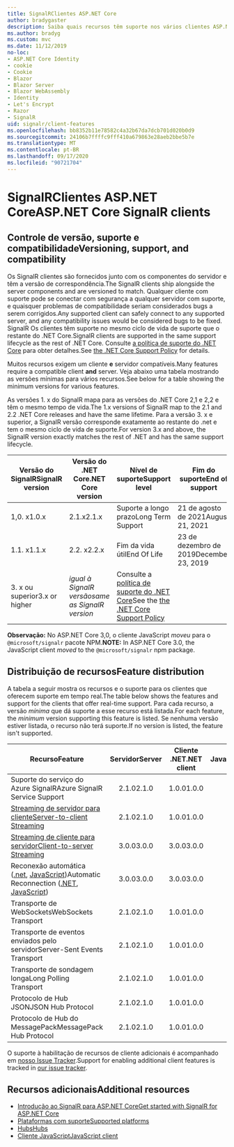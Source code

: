 ```yaml
---
title: SignalRClientes ASP.NET Core
author: bradygaster
description: Saiba quais recursos têm suporte nos vários clientes ASP.NET Core SignalR .
ms.author: bradyg
ms.custom: mvc
ms.date: 11/12/2019
no-loc:
- ASP.NET Core Identity
- cookie
- Cookie
- Blazor
- Blazor Server
- Blazor WebAssembly
- Identity
- Let's Encrypt
- Razor
- SignalR
uid: signalr/client-features
ms.openlocfilehash: bb8352b11e78582c4a32b67da7dcb701d020b0d9
ms.sourcegitcommit: 24106b7ffffc9fff410a679863e28aeb2bbe5b7e
ms.translationtype: MT
ms.contentlocale: pt-BR
ms.lasthandoff: 09/17/2020
ms.locfileid: "90721704"
---
```

# <a name="aspnet-core-no-locsignalr-clients"></a><span data-ttu-id="e1635-103">SignalRClientes ASP.NET Core</span><span class="sxs-lookup"><span data-stu-id="e1635-103">ASP.NET Core SignalR clients</span></span>

## <a name="versioning-support-and-compatibility"></a><span data-ttu-id="e1635-104">Controle de versão, suporte e compatibilidade</span><span class="sxs-lookup"><span data-stu-id="e1635-104">Versioning, support, and compatibility</span></span>

<span data-ttu-id="e1635-105">Os SignalR clientes são fornecidos junto com os componentes do servidor e têm a versão de correspondência.</span><span class="sxs-lookup"><span data-stu-id="e1635-105">The SignalR clients ship alongside the server components and are versioned to match.</span></span> <span data-ttu-id="e1635-106">Qualquer cliente com suporte pode se conectar com segurança a qualquer servidor com suporte, e quaisquer problemas de compatibilidade seriam considerados bugs a serem corrigidos.</span><span class="sxs-lookup"><span data-stu-id="e1635-106">Any supported client can safely connect to any supported server, and any compatibility issues would be considered bugs to be fixed.</span></span> <span data-ttu-id="e1635-107">SignalR Os clientes têm suporte no mesmo ciclo de vida de suporte que o restante do .NET Core.</span><span class="sxs-lookup"><span data-stu-id="e1635-107">SignalR clients are supported in the same support lifecycle as the rest of .NET Core.</span></span> <span data-ttu-id="e1635-108">Consulte [a política de suporte do .NET Core](https://dotnet.microsoft.com/platform/support/policy/dotnet-core) para obter detalhes.</span><span class="sxs-lookup"><span data-stu-id="e1635-108">See [the .NET Core Support Policy](https://dotnet.microsoft.com/platform/support/policy/dotnet-core) for details.</span></span>

<span data-ttu-id="e1635-109">Muitos recursos exigem um cliente **e** servidor compatíveis.</span><span class="sxs-lookup"><span data-stu-id="e1635-109">Many features require a compatible client **and** server.</span></span> <span data-ttu-id="e1635-110">Veja abaixo uma tabela mostrando as versões mínimas para vários recursos.</span><span class="sxs-lookup"><span data-stu-id="e1635-110">See below for a table showing the minimum versions for various features.</span></span>

<span data-ttu-id="e1635-111">As versões 1. x do SignalR mapa para as versões do .NET Core 2,1 e 2,2 e têm o mesmo tempo de vida.</span><span class="sxs-lookup"><span data-stu-id="e1635-111">The 1.x versions of SignalR map to the 2.1 and 2.2 .NET Core releases and have the same lifetime.</span></span> <span data-ttu-id="e1635-112">Para a versão 3. x e superior, a SignalR versão corresponde exatamente ao restante do .net e tem o mesmo ciclo de vida de suporte.</span><span class="sxs-lookup"><span data-stu-id="e1635-112">For version 3.x and above, the SignalR version exactly matches the rest of .NET and has the same support lifecycle.</span></span>

| <span data-ttu-id="e1635-113">Versão do SignalR</span><span class="sxs-lookup"><span data-stu-id="e1635-113">SignalR version</span></span> | <span data-ttu-id="e1635-114">Versão do .NET Core</span><span class="sxs-lookup"><span data-stu-id="e1635-114">.NET Core version</span></span> | <span data-ttu-id="e1635-115">Nível de suporte</span><span class="sxs-lookup"><span data-stu-id="e1635-115">Support level</span></span> | <span data-ttu-id="e1635-116">Fim do suporte</span><span class="sxs-lookup"><span data-stu-id="e1635-116">End of support</span></span> |
| - | - | - | - |
| <span data-ttu-id="e1635-117">1,0. x</span><span class="sxs-lookup"><span data-stu-id="e1635-117">1.0.x</span></span> | <span data-ttu-id="e1635-118">2.1.x</span><span class="sxs-lookup"><span data-stu-id="e1635-118">2.1.x</span></span> | <span data-ttu-id="e1635-119">Suporte a longo prazo</span><span class="sxs-lookup"><span data-stu-id="e1635-119">Long Term Support</span></span> | <span data-ttu-id="e1635-120">21 de agosto de 2021</span><span class="sxs-lookup"><span data-stu-id="e1635-120">August 21, 2021</span></span> |
| <span data-ttu-id="e1635-121">1.1. x</span><span class="sxs-lookup"><span data-stu-id="e1635-121">1.1.x</span></span> | <span data-ttu-id="e1635-122">2.2. x</span><span class="sxs-lookup"><span data-stu-id="e1635-122">2.2.x</span></span> | <span data-ttu-id="e1635-123">Fim da vida útil</span><span class="sxs-lookup"><span data-stu-id="e1635-123">End Of Life</span></span> | <span data-ttu-id="e1635-124">23 de dezembro de 2019</span><span class="sxs-lookup"><span data-stu-id="e1635-124">December 23, 2019</span></span> |
| <span data-ttu-id="e1635-125">3. x ou superior</span><span class="sxs-lookup"><span data-stu-id="e1635-125">3.x or higher</span></span> | <span data-ttu-id="e1635-126">*igual à SignalR versão*</span><span class="sxs-lookup"><span data-stu-id="e1635-126">*same as SignalR version*</span></span> | <span data-ttu-id="e1635-127">Consulte a [política de suporte do .NET Core](https://dotnet.microsoft.com/platform/support/policy/dotnet-core)</span><span class="sxs-lookup"><span data-stu-id="e1635-127">See the [the .NET Core Support Policy](https://dotnet.microsoft.com/platform/support/policy/dotnet-core)</span></span> |

<span data-ttu-id="e1635-128">**Observação:** No ASP.NET Core 3,0, o cliente JavaScript *moveu* para o `@microsoft/signalr` pacote NPM.</span><span class="sxs-lookup"><span data-stu-id="e1635-128">**NOTE:** In ASP.NET Core 3.0, the JavaScript client *moved* to the `@microsoft/signalr` npm package.</span></span>

## <a name="feature-distribution"></a><span data-ttu-id="e1635-129">Distribuição de recursos</span><span class="sxs-lookup"><span data-stu-id="e1635-129">Feature distribution</span></span>

<span data-ttu-id="e1635-130">A tabela a seguir mostra os recursos e o suporte para os clientes que oferecem suporte em tempo real.</span><span class="sxs-lookup"><span data-stu-id="e1635-130">The table below shows the features and support for the clients that offer real-time support.</span></span> <span data-ttu-id="e1635-131">Para cada recurso, a versão *mínima* que dá suporte a esse recurso está listada.</span><span class="sxs-lookup"><span data-stu-id="e1635-131">For each feature, the *minimum* version supporting this feature is listed.</span></span> <span data-ttu-id="e1635-132">Se nenhuma versão estiver listada, o recurso não terá suporte.</span><span class="sxs-lookup"><span data-stu-id="e1635-132">If no version is listed, the feature isn't supported.</span></span>

| <span data-ttu-id="e1635-133">Recurso</span><span class="sxs-lookup"><span data-stu-id="e1635-133">Feature</span></span> | <span data-ttu-id="e1635-134">Servidor</span><span class="sxs-lookup"><span data-stu-id="e1635-134">Server</span></span> | <span data-ttu-id="e1635-135">Cliente .NET</span><span class="sxs-lookup"><span data-stu-id="e1635-135">.NET client</span></span> | <span data-ttu-id="e1635-136">Cliente JavaScript</span><span class="sxs-lookup"><span data-stu-id="e1635-136">JavaScript client</span></span> | <span data-ttu-id="e1635-137">Cliente Java</span><span class="sxs-lookup"><span data-stu-id="e1635-137">Java client</span></span> |
| ---- | :-: | :-: | :-: | :-: |
| <span data-ttu-id="e1635-138">Suporte do serviço do Azure SignalR</span><span class="sxs-lookup"><span data-stu-id="e1635-138">Azure SignalR Service Support</span></span> |<span data-ttu-id="e1635-139">2.1.0</span><span class="sxs-lookup"><span data-stu-id="e1635-139">2.1.0</span></span>|<span data-ttu-id="e1635-140">1.0.0</span><span class="sxs-lookup"><span data-stu-id="e1635-140">1.0.0</span></span>|<span data-ttu-id="e1635-141">1.0.0</span><span class="sxs-lookup"><span data-stu-id="e1635-141">1.0.0</span></span>|<span data-ttu-id="e1635-142">1.0.0</span><span class="sxs-lookup"><span data-stu-id="e1635-142">1.0.0</span></span>|
| [<span data-ttu-id="e1635-143">Streaming de servidor para cliente</span><span class="sxs-lookup"><span data-stu-id="e1635-143">Server-to-client Streaming</span></span>](xref:signalr/streaming)          |<span data-ttu-id="e1635-144">2.1.0</span><span class="sxs-lookup"><span data-stu-id="e1635-144">2.1.0</span></span>|<span data-ttu-id="e1635-145">1.0.0</span><span class="sxs-lookup"><span data-stu-id="e1635-145">1.0.0</span></span>|<span data-ttu-id="e1635-146">1.0.0</span><span class="sxs-lookup"><span data-stu-id="e1635-146">1.0.0</span></span>|<span data-ttu-id="e1635-147">1.0.0</span><span class="sxs-lookup"><span data-stu-id="e1635-147">1.0.0</span></span>|
| [<span data-ttu-id="e1635-148">Streaming de cliente para servidor</span><span class="sxs-lookup"><span data-stu-id="e1635-148">Client-to-server Streaming</span></span>](xref:signalr/streaming)          |<span data-ttu-id="e1635-149">3.0.0</span><span class="sxs-lookup"><span data-stu-id="e1635-149">3.0.0</span></span>|<span data-ttu-id="e1635-150">3.0.0</span><span class="sxs-lookup"><span data-stu-id="e1635-150">3.0.0</span></span>|<span data-ttu-id="e1635-151">3.0.0</span><span class="sxs-lookup"><span data-stu-id="e1635-151">3.0.0</span></span>|<span data-ttu-id="e1635-152">3.0.0</span><span class="sxs-lookup"><span data-stu-id="e1635-152">3.0.0</span></span>|
| <span data-ttu-id="e1635-153">Reconexão automática ([.net](./dotnet-client.md?tabs=visual-studio&view=aspnetcore-3.0#handle-lost-connection), [JavaScript](./javascript-client.md?view=aspnetcore-3.0#reconnect-clients))</span><span class="sxs-lookup"><span data-stu-id="e1635-153">Automatic Reconnection ([.NET](./dotnet-client.md?tabs=visual-studio&view=aspnetcore-3.0#handle-lost-connection), [JavaScript](./javascript-client.md?view=aspnetcore-3.0#reconnect-clients))</span></span>          |<span data-ttu-id="e1635-154">3.0.0</span><span class="sxs-lookup"><span data-stu-id="e1635-154">3.0.0</span></span>|<span data-ttu-id="e1635-155">3.0.0</span><span class="sxs-lookup"><span data-stu-id="e1635-155">3.0.0</span></span>|<span data-ttu-id="e1635-156">3.0.0</span><span class="sxs-lookup"><span data-stu-id="e1635-156">3.0.0</span></span>|❌|
| <span data-ttu-id="e1635-157">Transporte de WebSockets</span><span class="sxs-lookup"><span data-stu-id="e1635-157">WebSockets Transport</span></span> |<span data-ttu-id="e1635-158">2.1.0</span><span class="sxs-lookup"><span data-stu-id="e1635-158">2.1.0</span></span>|<span data-ttu-id="e1635-159">1.0.0</span><span class="sxs-lookup"><span data-stu-id="e1635-159">1.0.0</span></span>|<span data-ttu-id="e1635-160">1.0.0</span><span class="sxs-lookup"><span data-stu-id="e1635-160">1.0.0</span></span>|<span data-ttu-id="e1635-161">1.0.0</span><span class="sxs-lookup"><span data-stu-id="e1635-161">1.0.0</span></span>|
| <span data-ttu-id="e1635-162">Transporte de eventos enviados pelo servidor</span><span class="sxs-lookup"><span data-stu-id="e1635-162">Server-Sent Events Transport</span></span> |<span data-ttu-id="e1635-163">2.1.0</span><span class="sxs-lookup"><span data-stu-id="e1635-163">2.1.0</span></span>|<span data-ttu-id="e1635-164">1.0.0</span><span class="sxs-lookup"><span data-stu-id="e1635-164">1.0.0</span></span>|<span data-ttu-id="e1635-165">1.0.0</span><span class="sxs-lookup"><span data-stu-id="e1635-165">1.0.0</span></span>|❌|
| <span data-ttu-id="e1635-166">Transporte de sondagem longa</span><span class="sxs-lookup"><span data-stu-id="e1635-166">Long Polling Transport</span></span> |<span data-ttu-id="e1635-167">2.1.0</span><span class="sxs-lookup"><span data-stu-id="e1635-167">2.1.0</span></span>|<span data-ttu-id="e1635-168">1.0.0</span><span class="sxs-lookup"><span data-stu-id="e1635-168">1.0.0</span></span>|<span data-ttu-id="e1635-169">1.0.0</span><span class="sxs-lookup"><span data-stu-id="e1635-169">1.0.0</span></span>|<span data-ttu-id="e1635-170">3.0.0</span><span class="sxs-lookup"><span data-stu-id="e1635-170">3.0.0</span></span>|
| <span data-ttu-id="e1635-171">Protocolo de Hub JSON</span><span class="sxs-lookup"><span data-stu-id="e1635-171">JSON Hub Protocol</span></span> |<span data-ttu-id="e1635-172">2.1.0</span><span class="sxs-lookup"><span data-stu-id="e1635-172">2.1.0</span></span>|<span data-ttu-id="e1635-173">1.0.0</span><span class="sxs-lookup"><span data-stu-id="e1635-173">1.0.0</span></span>|<span data-ttu-id="e1635-174">1.0.0</span><span class="sxs-lookup"><span data-stu-id="e1635-174">1.0.0</span></span>|<span data-ttu-id="e1635-175">1.0.0</span><span class="sxs-lookup"><span data-stu-id="e1635-175">1.0.0</span></span>|
| <span data-ttu-id="e1635-176">Protocolo de Hub do MessagePack</span><span class="sxs-lookup"><span data-stu-id="e1635-176">MessagePack Hub Protocol</span></span> |<span data-ttu-id="e1635-177">2.1.0</span><span class="sxs-lookup"><span data-stu-id="e1635-177">2.1.0</span></span>|<span data-ttu-id="e1635-178">1.0.0</span><span class="sxs-lookup"><span data-stu-id="e1635-178">1.0.0</span></span>|<span data-ttu-id="e1635-179">1.0.0</span><span class="sxs-lookup"><span data-stu-id="e1635-179">1.0.0</span></span>|❌|

<span data-ttu-id="e1635-180">O suporte à habilitação de recursos de cliente adicionais é acompanhado em [nosso Issue Tracker](https://github.com/dotnet/AspNetCore/issues).</span><span class="sxs-lookup"><span data-stu-id="e1635-180">Support for enabling additional client features is tracked in [our issue tracker](https://github.com/dotnet/AspNetCore/issues).</span></span>

## <a name="additional-resources"></a><span data-ttu-id="e1635-181">Recursos adicionais</span><span class="sxs-lookup"><span data-stu-id="e1635-181">Additional resources</span></span>

* [<span data-ttu-id="e1635-182">Introdução ao SignalR para ASP.NET Core</span><span class="sxs-lookup"><span data-stu-id="e1635-182">Get started with SignalR for ASP.NET Core</span></span>](xref:tutorials/signalr)
* [<span data-ttu-id="e1635-183">Plataformas com suporte</span><span class="sxs-lookup"><span data-stu-id="e1635-183">Supported platforms</span></span>](xref:signalr/supported-platforms)
* [<span data-ttu-id="e1635-184">Hubs</span><span class="sxs-lookup"><span data-stu-id="e1635-184">Hubs</span></span>](xref:signalr/hubs)
* [<span data-ttu-id="e1635-185">Cliente JavaScript</span><span class="sxs-lookup"><span data-stu-id="e1635-185">JavaScript client</span></span>](xref:signalr/javascript-client)